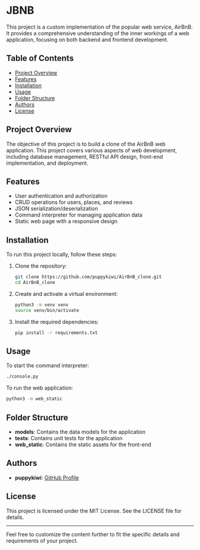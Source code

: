# JBNB

This project is a custom implementation of the popular web service, AirBnB. It provides a comprehensive understanding of the inner workings of a web application, focusing on both backend and frontend development.

## Table of Contents
- [Project Overview](#project-overview)
- [Features](#features)
- [Installation](#installation)
- [Usage](#usage)
- [Folder Structure](#folder-structure)
- [Authors](#authors)
- [License](#license)

## Project Overview
The objective of this project is to build a clone of the AirBnB web application. This project covers various aspects of web development, including database management, RESTful API design, front-end implementation, and deployment.

## Features
- User authentication and authorization
- CRUD operations for users, places, and reviews
- JSON serialization/deserialization
- Command interpreter for managing application data
- Static web page with a responsive design

## Installation
To run this project locally, follow these steps:

1. Clone the repository:
    ```bash
    git clone https://github.com/puppykiwi/AirBnB_clone.git
    cd AirBnB_clone
    ```
2. Create and activate a virtual environment:
    ```bash
    python3 -m venv venv
    source venv/bin/activate
    ```
3. Install the required dependencies:
    ```bash
    pip install -r requirements.txt
    ```

## Usage
To start the command interpreter:
```bash
./console.py
```

To run the web application:
```bash
python3 -m web_static
```

## Folder Structure
- **models**: Contains the data models for the application
- **tests**: Contains unit tests for the application
- **web_static**: Contains the static assets for the front-end

## Authors
- **puppykiwi**: [GitHub Profile](https://github.com/puppykiwi)

## License
This project is licensed under the MIT License. See the LICENSE file for details.

---

Feel free to customize the content further to fit the specific details and requirements of your project.
